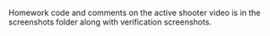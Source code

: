 Homework code and comments on the active shooter video is in the screenshots folder along with verification screenshots.
